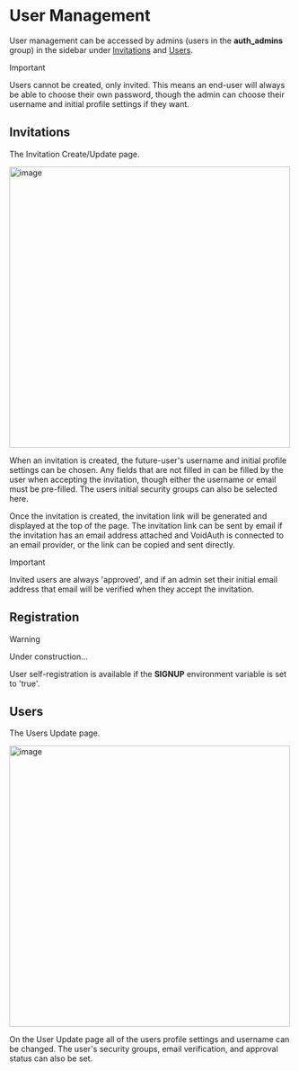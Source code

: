 # User Management

User management can be accessed by admins (users in the **auth_admins** group) in the sidebar under [Invitations](#invitations) and [Users](#users).
> [!IMPORTANT]
> Users cannot be created, only invited. This means an end-user will always be able to choose their own password, though the admin can choose their username and initial profile settings if they want.

## Invitations
The Invitation Create/Update page.

<img width="500" alt="image" src="https://github.com/user-attachments/assets/56ee1ad4-7f4c-4b49-8484-da5b6cd7256c" />

When an invitation is created, the future-user's username and initial profile settings can be chosen. Any fields that are not filled in can be filled by the user when accepting the invitation, though either the username or email must be pre-filled. The users initial security groups can also be selected here.

Once the invitation is created, the invitation link will be generated and displayed at the top of the page. The invitation link can be sent by email if the invitation has an email address attached and VoidAuth is connected to an email provider, or the link can be copied and sent directly.

> [!IMPORTANT]
> Invited users are always 'approved', and if an admin set their initial email address that email will be verified when they accept the invitation.

## Registration
> [!WARNING]
> Under construction...

User self-registration is available if the **SIGNUP** environment variable is set to 'true'.

## Users
The Users Update page.

<img width="500" alt="image" src="https://github.com/user-attachments/assets/4122f143-e016-4dde-a6d2-4dbb5e3c9ef4" />

On the User Update page all of the users profile settings and username can be changed. The user's security groups, email verification, and approval status can also be set.